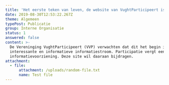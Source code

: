 ```yaml
---
title: 'Het eerste teken van leven, de website van VughtParticipeert is geboren.'
date: 2019-08-30T12:53:22.267Z
theme: Algemeen
typePost: Publicatie
group: Interne Organisatie
status: 1
answered: false
content: >-
  De Vereninging VughtParticipeert (VVP) verwachten dat dit het begin is van een
  interessante en informatieve informatiestroom. Participatie vergt een goede
  informatievoorziening. Deze site wil daaraan bijdragen.
attachment:
  - file:
      attachment: /uploads/random-file.txt
      name: Test file
---
```


